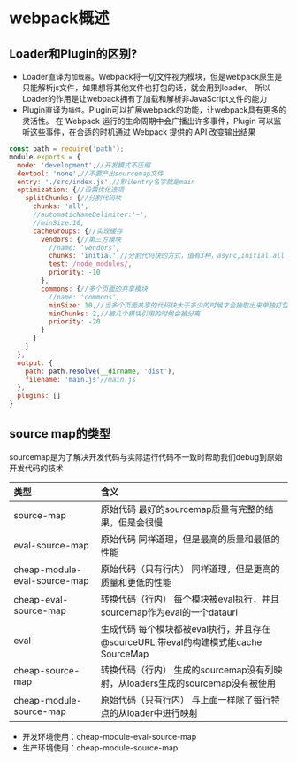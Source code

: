 # webpack概述



##  Loader和Plugin的区别?

- Loader直译为`加载器`。Webpack将一切文件视为模块，但是webpack原生是只能解析js文件，如果想将其他文件也打包的话，就会用到loader。 所以Loader的作用是让webpack拥有了加载和解析非JavaScript文件的能力
- Plugin直译为`插件`。Plugin可以扩展webpack的功能，让webpack具有更多的灵活性。 在 Webpack 运行的生命周期中会广播出许多事件，Plugin 可以监听这些事件，在合适的时机通过 Webpack 提供的 API 改变输出结果





```js
const path = require('path');
module.exports = {
  mode: 'development',//开发模式不压缩
  devtool: 'none',//不要产出sourcemap文件
  entry: './src/index.js',//默认entry名字就是main
  optimization: {//设置优化选项
    splitChunks: {//分割代码块
      chunks: 'all',
      //automaticNameDelimiter:'~',
      //minSize:10,
      cacheGroups: {//实现缓存
        vendors: {//第三方模块
          //name: 'vendors', 
          chunks: 'initial',//分割代码块的方式，值有3种，async,initial,all
          test: /node_modules/,
          priority: -10
        },
        commons: {//多个页面的共享模块
          //name: 'commons', 
          minSize: 10,//当多个页面共享的代码块大于多少的时候才会抽取出来单独打包
          minChunks: 2,//被几个模块引用的时候会被分离
          priority: -20
        }
      }
    }
  },
  output: {
    path: path.resolve(__dirname, 'dist'),
    filename: 'main.js'//main.js
  },
  plugins: []
}
```





## source map的类型

sourcemap是为了解决开发代码与实际运行代码不一致时帮助我们debug到原始开发代码的技术

| 类型                         | 含义                                                         |
| :--------------------------- | :----------------------------------------------------------- |
| source-map                   | 原始代码 最好的sourcemap质量有完整的结果，但是会很慢         |
| eval-source-map              | 原始代码 同样道理，但是最高的质量和最低的性能                |
| cheap-module-eval-source-map | 原始代码（只有行内） 同样道理，但是更高的质量和更低的性能    |
| cheap-eval-source-map        | 转换代码（行内） 每个模块被eval执行，并且sourcemap作为eval的一个dataurl |
| eval                         | 生成代码 每个模块都被eval执行，并且存在@sourceURL,带eval的构建模式能cache SourceMap |
| cheap-source-map             | 转换代码（行内） 生成的sourcemap没有列映射，从loaders生成的sourcemap没有被使用 |
| cheap-module-source-map      | 原始代码（只有行内） 与上面一样除了每行特点的从loader中进行映射 |

- 开发环境使用：cheap-module-eval-source-map
- 生产环境使用：cheap-module-source-map
